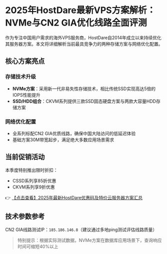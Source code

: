 # 2025年HostDare最新VPS方案解析：NVMe与CN2 GIA优化线路全面评测

作为专注中国用户需求的海外VPS服务商，HostDare自2014年成立以来持续优化其服务器方案。本文将详细解析当前最具竞争力的两种存储方案与网络优化配置。

## 核心方案亮点

### 存储技术升级
- **NVMe方案**：采用新一代非易失性存储技术，相比传统SSD实现高达5倍的IOPS性能提升
- **SSD/HDD组合**：CKVM系列提供三款SSD固态硬盘方案与两款大容量HDD存储方案

### 网络优化配置
- 全系列标配CN2 GIA优质线路，确保中国大陆访问的低延迟体验
- 基础方案30M带宽起步，满足绝大多数应用场景需求

## 当前促销活动
本季度特别推出限时折扣：
- CSSD系列享85折优惠
- CKVM系列享9折优惠

👉 [【点击查看】2025年最新HostDare优惠码及特价云服务器方案汇总](https://bit.ly/hostdare)

## 技术参数参考
CN2 GIA线路测试IP：`185.186.146.8`（建议通过多地ping测试评估线路质量）

> 特别提示：根据实际测试数据，NVMe方案在数据库应用场景下，查询响应时间可缩短40%以上